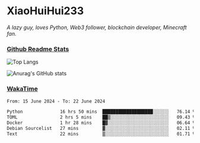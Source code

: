 # XiaoHuiHui233

*A lazy guy, loves Python, Web3 follower, blockchain developer, Minecraft fan.*

### [Github Readme Stats](https://github.com/anuraghazra/github-readme-stats)

![Top Langs](https://github-readme-stats.vercel.app/api/top-langs/?username=XiaoHuiHui233&layout=compact&theme=github_dark)

![Anurag's GitHub stats](https://github-readme-stats.vercel.app/api?username=XiaoHuiHui233&show_icons=true&theme=github_dark)

### [WakaTime](https://wakatime.com)

<!--START_SECTION:waka-->

```txt
From: 15 June 2024 - To: 22 June 2024

Python              16 hrs 50 mins  ███████████████████░░░░░░   76.14 %
TOML                2 hrs 5 mins    ██▒░░░░░░░░░░░░░░░░░░░░░░   09.43 %
Docker              1 hr 28 mins    █▓░░░░░░░░░░░░░░░░░░░░░░░   06.64 %
Debian Sourcelist   27 mins         ▓░░░░░░░░░░░░░░░░░░░░░░░░   02.11 %
Text                22 mins         ▒░░░░░░░░░░░░░░░░░░░░░░░░   01.71 %
```

<!--END_SECTION:waka-->
